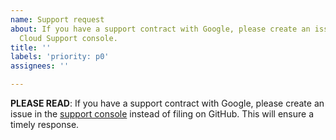 ```yaml
---
name: Support request
about: If you have a support contract with Google, please create an issue in the Google
  Cloud Support console.
title: ''
labels: 'priority: p0'
assignees: ''

---
```


**PLEASE READ**: If you have a support contract with Google, please create an issue in the [support console](https://cloud.google.com/support/) instead of filing on GitHub. This will ensure a timely response.
